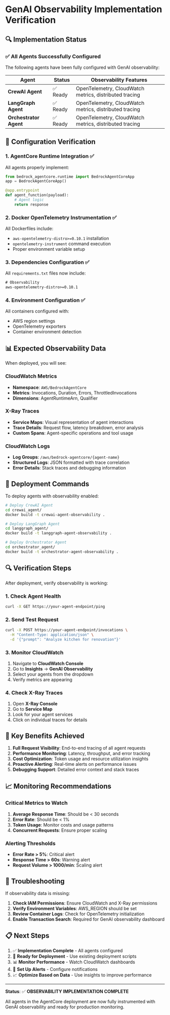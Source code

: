 # GenAI Observability Implementation Verification

## 🔍 Implementation Status

### ✅ All Agents Successfully Configured

The following agents have been fully configured with GenAI observability:

| Agent | Status | Observability Features |
|-------|--------|----------------------|
| **CrewAI Agent** | ✅ Ready | OpenTelemetry, CloudWatch metrics, distributed tracing |
| **LangGraph Agent** | ✅ Ready | OpenTelemetry, CloudWatch metrics, distributed tracing |
| **Orchestrator Agent** | ✅ Ready | OpenTelemetry, CloudWatch metrics, distributed tracing |

## 🔧 Configuration Verification

### 1. AgentCore Runtime Integration ✅

All agents properly implement:
```python
from bedrock_agentcore.runtime import BedrockAgentCoreApp
app = BedrockAgentCoreApp()

@app.entrypoint
def agent_function(payload):
    # Agent logic
    return response
```

### 2. Docker OpenTelemetry Instrumentation ✅

All Dockerfiles include:
- `aws-opentelemetry-distro>=0.10.1` installation
- `opentelemetry-instrument` command execution
- Proper environment variable setup

### 3. Dependencies Configuration ✅

All `requirements.txt` files now include:
```txt
# Observability
aws-opentelemetry-distro>=0.10.1
```

### 4. Environment Configuration ✅

All containers configured with:
- AWS region settings
- OpenTelemetry exporters
- Container environment detection

## 📊 Expected Observability Data

When deployed, you will see:

### CloudWatch Metrics
- **Namespace**: `AWS/BedrockAgentCore`
- **Metrics**: Invocations, Duration, Errors, ThrottledInvocations
- **Dimensions**: AgentRuntimeArn, Qualifier

### X-Ray Traces
- **Service Maps**: Visual representation of agent interactions
- **Trace Details**: Request flow, latency breakdown, error analysis
- **Custom Spans**: Agent-specific operations and tool usage

### CloudWatch Logs
- **Log Groups**: `/aws/bedrock-agentcore/{agent-name}`
- **Structured Logs**: JSON formatted with trace correlation
- **Error Details**: Stack traces and debugging information

## 🚀 Deployment Commands

To deploy agents with observability enabled:

```bash
# Deploy CrewAI Agent
cd crewai_agent/
docker build -t crewai-agent-observability .

# Deploy LangGraph Agent  
cd langgraph_agent/
docker build -t langgraph-agent-observability .

# Deploy Orchestrator Agent
cd orchestrator_agent/
docker build -t orchestrator-agent-observability .
```

## 🔍 Verification Steps

After deployment, verify observability is working:

### 1. Check Agent Health
```bash
curl -X GET https://your-agent-endpoint/ping
```

### 2. Send Test Request
```bash
curl -X POST https://your-agent-endpoint/invocations \
  -H "Content-Type: application/json" \
  -d '{"prompt": "Analyze kitchen for renovation"}'
```

### 3. Monitor CloudWatch

1. Navigate to **CloudWatch Console**
2. Go to **Insights** → **GenAI Observability**
3. Select your agents from the dropdown
4. Verify metrics are appearing

### 4. Check X-Ray Traces

1. Open **X-Ray Console**
2. Go to **Service Map**
3. Look for your agent services
4. Click on individual traces for details

## 🎯 Key Benefits Achieved

1. **Full Request Visibility**: End-to-end tracing of all agent requests
2. **Performance Monitoring**: Latency, throughput, and error tracking
3. **Cost Optimization**: Token usage and resource utilization insights
4. **Proactive Alerting**: Real-time alerts on performance issues
5. **Debugging Support**: Detailed error context and stack traces

## 📈 Monitoring Recommendations

### Critical Metrics to Watch

1. **Average Response Time**: Should be < 30 seconds
2. **Error Rate**: Should be < 1%
3. **Token Usage**: Monitor costs and usage patterns
4. **Concurrent Requests**: Ensure proper scaling

### Alerting Thresholds

- **Error Rate > 5%**: Critical alert
- **Response Time > 60s**: Warning alert  
- **Request Volume > 1000/min**: Scaling alert

## 🔧 Troubleshooting

If observability data is missing:

1. **Check IAM Permissions**: Ensure CloudWatch and X-Ray permissions
2. **Verify Environment Variables**: AWS_REGION should be set
3. **Review Container Logs**: Check for OpenTelemetry initialization
4. **Enable Transaction Search**: Required for GenAI observability dashboard

## 📋 Next Steps

1. ✅ **Implementation Complete** - All agents configured
2. 🚀 **Ready for Deployment** - Use existing deployment scripts
3. 📊 **Monitor Performance** - Watch CloudWatch dashboards
4. 🔔 **Set Up Alerts** - Configure notifications
5. 📈 **Optimize Based on Data** - Use insights to improve performance

---

**Status**: ✅ **OBSERVABILITY IMPLEMENTATION COMPLETE**

All agents in the AgentCore deployment are now fully instrumented with GenAI observability and ready for production monitoring.
